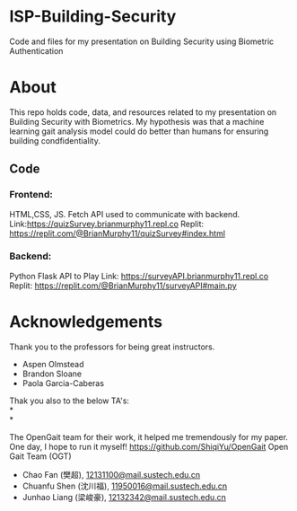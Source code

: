 # ISP-Building-Security
Code and files for my presentation on Building Security using Biometric Authentication
# About
This repo holds code, data, and resources related to my presentation on Building Security with Biometrics. My hypothesis was that a machine learning gait analysis model could do better than humans for ensuring building condfidentiality. 

## Code
### Frontend:
HTML,CSS, JS. Fetch API used to communicate with backend.  
Link:https://quizSurvey.brianmurphy11.repl.co
Replit: https://replit.com/@BrianMurphy11/quizSurvey#index.html
### Backend:
Python Flask API to 
Play Link: https://surveyAPI.brianmurphy11.repl.co
Replit: https://replit.com/@BrianMurphy11/surveyAPI#main.py

# Acknowledgements

Thank you to the professors for being great instructors.
*   Aspen Olmstead
*   Brandon Sloane
*   Paola Garcia-Caberas 

Thak you also to the below TA's:  
*  
*  

The OpenGait team for their work, it helped me tremendously for my paper. One day, I hope to run it myself!
https://github.com/ShiqiYu/OpenGait
Open Gait Team (OGT)
*  Chao Fan (樊超), 12131100@mail.sustech.edu.cn
*  Chuanfu Shen (沈川福), 11950016@mail.sustech.edu.cn
*  Junhao Liang (梁峻豪), 12132342@mail.sustech.edu.cn
